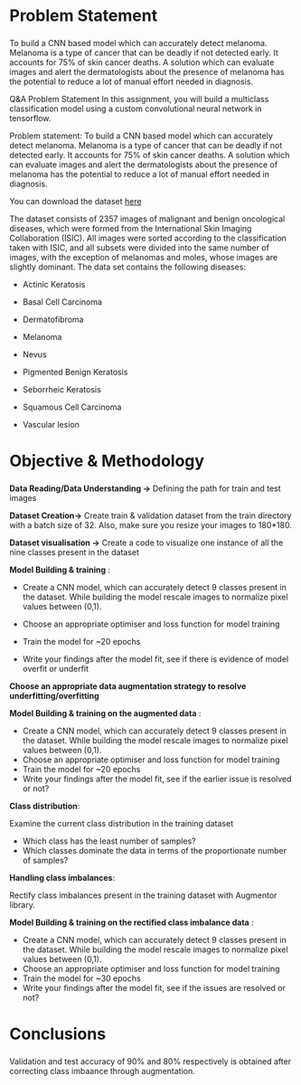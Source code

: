 # Problem Statement

###
To build a CNN based model which can accurately detect melanoma. Melanoma is a type of cancer that can be deadly if not detected early. It accounts for 75% of skin cancer deaths. A solution which can evaluate images and alert the dermatologists about the presence of melanoma has the potential to reduce a lot of manual effort needed in diagnosis.


Q&A
Problem Statement
In this assignment, you will build a multiclass classification model using a custom convolutional neural network in tensorflow. 

 

Problem statement: To build a CNN based model which can accurately detect melanoma. Melanoma is a type of cancer that can be deadly if not detected early. It accounts for 75% of skin cancer deaths. A solution which can evaluate images and alert the dermatologists about the presence of melanoma has the potential to reduce a lot of manual effort needed in diagnosis.


You can download the dataset [here](https://drive.google.com/file/d/1xLfSQUGDl8ezNNbUkpuHOYvSpTyxVhCs/view?usp=sharing)


The dataset consists of 2357 images of malignant and benign oncological diseases, which were formed from the International Skin Imaging Collaboration (ISIC). All images were sorted according to the classification taken with ISIC, and all subsets were divided into the same number of images, with the exception of melanomas and moles, whose images are slightly dominant.
The data set contains the following diseases:

- Actinic Keratosis

- Basal Cell Carcinoma

- Dermatofibroma

- Melanoma

- Nevus

- Pigmented Benign Keratosis

- Seborrheic Keratosis

- Squamous Cell Carcinoma

- Vascular lesion

###

# Objective & Methodology

###
**Data Reading/Data Understanding →** Defining the path for train and test images 

**Dataset Creation→** Create train & validation dataset from the train directory with a batch size of 32. Also, make sure you resize your images to 180*180.

**Dataset visualisation →** Create a code to visualize one instance of all the nine classes present in the dataset 

**Model Building & training** :

- Create a CNN model, which can accurately detect 9 classes present in the dataset. While building the model rescale images to normalize pixel values between (0,1).

- Choose an appropriate optimiser and loss function for model training

- Train the model for ~20 epochs

- Write your findings after the model fit, see if there is evidence of model overfit or underfit

**Choose an appropriate data augmentation strategy to resolve underfitting/overfitting**

**Model Building & training on the augmented data** :

- Create a CNN model, which can accurately detect 9 classes present in the dataset. While building the model rescale images to normalize pixel values between (0,1).
- Choose an appropriate optimiser and loss function for model training
- Train the model for ~20 epochs
- Write your findings after the model fit, see if the earlier issue is resolved or not?

**Class distribution**: 

Examine the current class distribution in the training dataset 

- Which class has the least number of samples?
- Which classes dominate the data in terms of the proportionate number of samples?


**Handling class imbalances**: 

Rectify class imbalances present in the training dataset with Augmentor library.

**Model Building & training on the rectified class imbalance data** :

- Create a CNN model, which can accurately detect 9 classes present in the dataset. While building the model rescale images to normalize pixel values between (0,1).
- Choose an appropriate optimiser and loss function for model training
- Train the model for ~30 epochs
- Write your findings after the model fit, see if the issues are resolved or not?
###

# Conclusions

###
Validation and test accuracy of 90% and 80% respectively is obtained after correcting class imbaance through augmentation.
###

